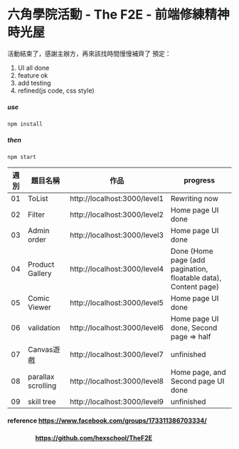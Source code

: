 # 六角學院活動 - The F2E - 前端修練精神時光屋

活動結束了，感謝主辦方，再來該找時間慢慢補齊了
預定：
1. UI all done
2. feature ok
3. add testing
4. refined(js code, css style)


#####  use
```
npm install
```
#####  then
```
npm start
```

| 週別 | 題目名稱 | 作品 | progress |
| ---- | ------- | ---- | ---- |
| 01 | ToList   | http://localhost:3000/level1 | Rewriting now |
| 02 | Filter   | http://localhost:3000/level2 | Home page UI done  |
| 03 | Admin order   | http://localhost:3000/level3 | Home page UI done |
| 04 | Product Gallery   | http://localhost:3000/level4 | Done (Home page (add pagination, floatable data), Content page) |
| 05 | Comic Viewer   | http://localhost:3000/level5 | Home page UI done   |
| 06 | validation   | http://localhost:3000/level6 | Home page UI done, Second page => half   |
| 07 | Canvas遊戲   | http://localhost:3000/level7 | unfinished |
| 08 | parallax scrolling | http://localhost:3000/level8 | Home page, and Second page UI done |
| 09 | skill tree   | http://localhost:3000/level9  | unfinished  |


####    reference https://www.facebook.com/groups/173311386703334/
####    　 　　 　https://github.com/hexschool/TheF2E
